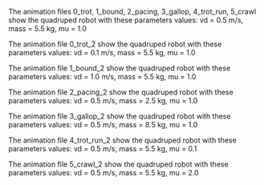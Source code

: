 The animation files 0_trot, 1_bound, 2_pacing, 3_gallop, 4_trot_run, 5_crawl show the quadruped robot with these parameters values: vd = 0.5 m/s, mass = 5.5 kg, mu = 1.0

The animation file 0_trot_2 show the quadruped robot with these parameters values: vd = 0.1 m/s, mass = 5.5 kg, mu = 1.0

The animation file 1_bound_2 show the quadruped robot with these parameters values: vd = 1.0 m/s, mass = 5.5 kg, mu = 1.0

The animation file 2_pacing_2 show the quadruped robot with these parameters values: vd = 0.5 m/s, mass = 2.5 kg, mu = 1.0

The animation file 3_gallop_2 show the quadruped robot with these parameters values: vd = 0.5 m/s, mass = 8.5 kg, mu = 1.0

The animation file 4_trot_run_2 show the quadruped robot with these parameters values: vd = 0.5 m/s, mass = 5.5 kg, mu = 0.1

The animation file 5_crawl_2 show the quadruped robot with these parameters values: vd = 0.5 m/s, mass = 5.5 kg, mu = 2.0



